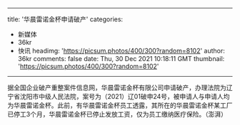 
---
title: '华晨雷诺金杯申请破产'
categories: 
 - 新媒体
 - 36kr
 - 快讯
headimg: 'https://picsum.photos/400/300?random=8102'
author: 36kr
comments: false
date: Thu, 30 Dec 2021 10:18:11 GMT
thumbnail: 'https://picsum.photos/400/300?random=8102'
---

<div>   
据全国企业破产重整案件信息网，华晨雷诺金杯有限公司申请破产，办理法院为辽宁省沈阳市中级人民法院，案号为（2021）辽01破申24号，被申请人与申请人均为华晨雷诺金杯。此前，有华晨雷诺金杯员工透露，其所在的华晨雷诺金杯某工厂已停工3个月，华晨雷诺金杯已停止发放工资，仅为员工缴纳医疗保险。（澎湃）  
</div>
            